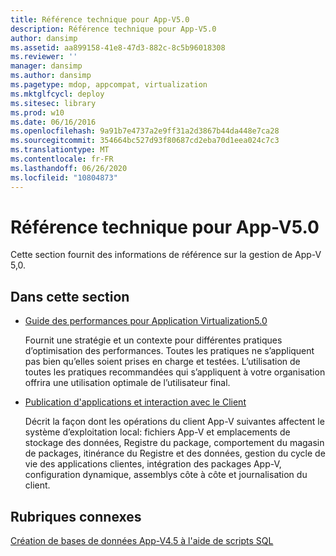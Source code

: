 ```yaml
---
title: Référence technique pour App-V5.0
description: Référence technique pour App-V5.0
author: dansimp
ms.assetid: aa899158-41e8-47d3-882c-8c5b96018308
ms.reviewer: ''
manager: dansimp
ms.author: dansimp
ms.pagetype: mdop, appcompat, virtualization
ms.mktglfcycl: deploy
ms.sitesec: library
ms.prod: w10
ms.date: 06/16/2016
ms.openlocfilehash: 9a91b7e4737a2e9ff31a2d3867b44da448e7ca28
ms.sourcegitcommit: 354664bc527d93f80687cd2eba70d1eea024c7c3
ms.translationtype: MT
ms.contentlocale: fr-FR
ms.lasthandoff: 06/26/2020
ms.locfileid: "10804873"
---
```

# Référence technique pour App-V5.0


Cette section fournit des informations de référence sur la gestion de App-V 5,0.

## Dans cette section


-   [Guide des performances pour Application Virtualization5.0](performance-guidance-for-application-virtualization-50.md)

    Fournit une stratégie et un contexte pour différentes pratiques d’optimisation des performances. Toutes les pratiques ne s’appliquent pas bien qu’elles soient prises en charge et testées. L’utilisation de toutes les pratiques recommandées qui s’appliquent à votre organisation offrira une utilisation optimale de l’utilisateur final.

-   [Publication d'applications et interaction avec le Client](application-publishing-and-client-interaction.md)

    Décrit la façon dont les opérations du client App-V suivantes affectent le système d’exploitation local: fichiers App-V et emplacements de stockage des données, Registre du package, comportement du magasin de packages, itinérance du Registre et des données, gestion du cycle de vie des applications clientes, intégration des packages App-V, configuration dynamique, assemblys côte à côte et journalisation du client.






## Rubriques connexes


[Création de bases de données App-V4.5 à l'aide de scripts SQL](../solutions/creating-app-v-45-databases-using-sql-scripting.md)

 

 






